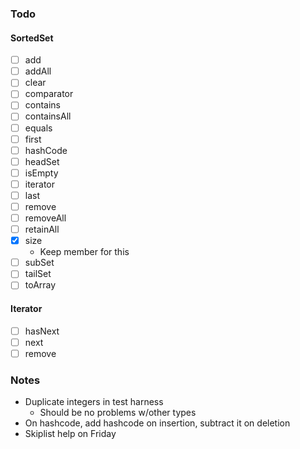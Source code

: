 ### Todo

#### SortedSet

- [ ] add
- [ ] addAll 
- [ ] clear 
- [ ] comparator 
- [ ] contains 
- [ ] containsAll
- [ ] equals
- [ ] first
- [ ] hashCode 
- [ ] headSet
- [ ] isEmpty
- [ ] iterator 
- [ ] last 
- [ ] remove 
- [ ] removeAll 
- [ ] retainAll 
- [x] size 
    - Keep member for this
- [ ] subSet 
- [ ] tailSet
- [ ] toArray

#### Iterator 

- [ ] hasNext
- [ ] next
- [ ] remove

### Notes

- Duplicate integers in test harness
    - Should be no problems w/other types 
- On hashcode, add hashcode on insertion, subtract it on deletion
- Skiplist help on Friday
